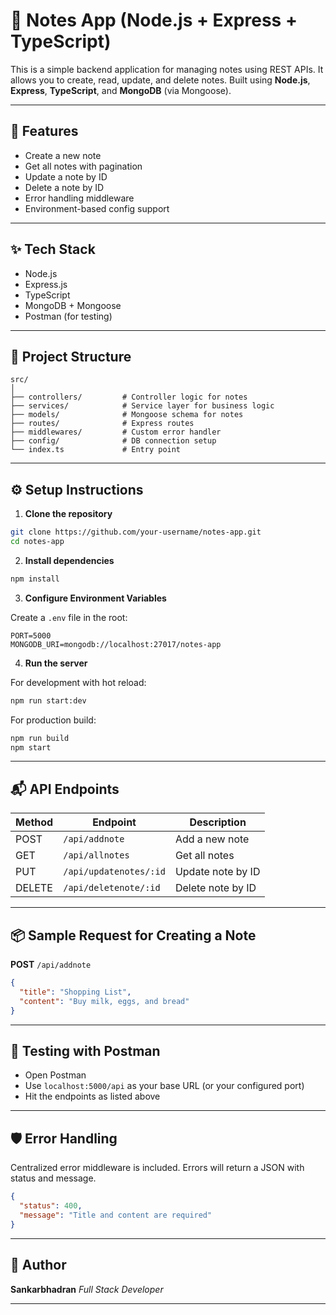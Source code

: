 # 📝 Notes App (Node.js + Express + TypeScript)

This is a simple backend application for managing notes using REST APIs. It allows you to create, read, update, and delete notes. Built using **Node.js**, **Express**, **TypeScript**, and **MongoDB** (via Mongoose).

---

## 📆 Features

* Create a new note
* Get all notes with pagination
* Update a note by ID
* Delete a note by ID
* Error handling middleware
* Environment-based config support

---

## ✨ Tech Stack

* Node.js
* Express.js
* TypeScript
* MongoDB + Mongoose
* Postman (for testing)

---

## 📁 Project Structure

```
src/
│
├── controllers/         # Controller logic for notes
├── services/            # Service layer for business logic
├── models/              # Mongoose schema for notes
├── routes/              # Express routes
├── middlewares/         # Custom error handler
├── config/              # DB connection setup
└── index.ts             # Entry point
```

---

## ⚙️ Setup Instructions

1. **Clone the repository**

```bash
git clone https://github.com/your-username/notes-app.git
cd notes-app
```

2. **Install dependencies**

```bash
npm install
```

3. **Configure Environment Variables**

Create a `.env` file in the root:

```
PORT=5000
MONGODB_URI=mongodb://localhost:27017/notes-app
```

4. **Run the server**

For development with hot reload:

```bash
npm run start:dev
```

For production build:

```bash
npm run build
npm start
```

---

## 📬 API Endpoints

| Method | Endpoint               | Description       |
| ------ | ---------------------- | ----------------- |
| POST   | `/api/addnote`         | Add a new note    |
| GET    | `/api/allnotes`        | Get all notes     |
| PUT    | `/api/updatenotes/:id` | Update note by ID |
| DELETE | `/api/deletenote/:id`  | Delete note by ID |

---

## 📦 Sample Request for Creating a Note

**POST** `/api/addnote`

```json
{
  "title": "Shopping List",
  "content": "Buy milk, eggs, and bread"
}
```

---

## 🔪 Testing with Postman

* Open Postman
* Use `localhost:5000/api` as your base URL (or your configured port)
* Hit the endpoints as listed above

---

## 🛡️ Error Handling

Centralized error middleware is included. Errors will return a JSON with status and message.

```json
{
  "status": 400,
  "message": "Title and content are required"
}
```

---

## 📌 Author

**Sankarbhadran**
*Full Stack Developer*

---
